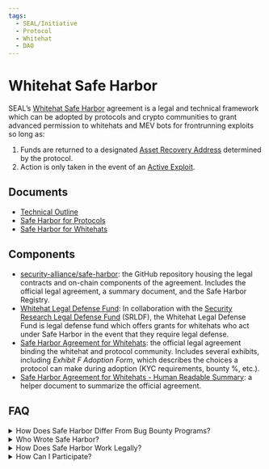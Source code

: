 ```yaml
---
tags:
  - SEAL/Initiative
  - Protocol
  - Whitehat
  - DAO
---
```


# Whitehat Safe Harbor



SEAL’s [Whitehat Safe Harbor](https://github.com/security-alliance/safe-harbor) agreement is a legal and technical framework which can be adopted by protocols and crypto communities to grant advanced permission to whitehats and MEV bots for frontrunning exploits so long as:

1. Funds are returned to a designated [Asset Recovery Address](./key-terms.md#asset-recovery-address) determined by the protocol.
2. Action is only taken in the event of an [Active Exploit](./key-terms.md#active-exploit).

## Documents

- [Technical Outline](https://github.com/security-alliance/safe-harbor)
- [Safe Harbor for Protocols](./protocol.md)
- [Safe Harbor for Whitehats](./whitehat.md)

## Components

- [security-alliance/safe-harbor](https://github.com/security-alliance/safe-harbor): the GitHub repository housing the legal contracts and on-chain components of the agreement. Includes the official legal agreement, a summary document, and the Safe Harbor Registry.
- [Whitehat Legal Defense Fund](https://www.notion.so/Introducing-the-First-Legal-Defense-Fund-to-Support-Crypto-Whitehats-e6792614a5b34c9f9f3f529caf975750?pvs=21): In collaboration with the [Security Research Legal Defense Fund](https://www.securityresearchlegaldefensefund.org/) (SRLDF), the Whitehat Legal Defense Fund is legal defense fund which offers grants for whitehats who act under Safe Harbor in the event that they require legal defense.
- [Safe Harbor Agreement for Whitehats](https://docs.google.com/document/d/1paLegm9iehuCub-If9LPndTAISvT8meSdG8OvAk2VLY): the official legal agreement binding the whitehat and protocol community. Includes several exhibits, including _Exhibit F Adoption Form_, which describes the choices a protocol can make during adoption (KYC requirements, bounty %, etc.).
- [Safe Harbor Agreement for Whitehats - Human Readable Summary](https://docs.google.com/document/d/1sTpU37r8JPEAsxG3Y-Rf0pWMOEumTc2_QijZbSpSRW0/edit?usp=sharing): a helper document to summarize the official agreement.

## FAQ

<details>
<summary>How Does Safe Harbor Differ From Bug Bounty Programs?</summary>

In bug bounty programs, whitehats identify and report security vulnerabilities that are not yet publicly known. This allows for a more controlled response, as the information is initially shared with a limited audience, reducing immediate risk.

With the Safe Harbor Initiative, whitehat intervention is permitted only after an exploit has been attempted by a separate malicious actor. This scenario requires a more immediate and urgent response. The Safe Harbor agreement pre-emptively grants whitehats the authorization to act in these circumstances, ensuring that they can address immediate threats without the delay of communicating with the protocol.

</details>

<details>
<summary>Who Wrote Safe Harbor?</summary>

The current proposal was written by lawyers and security researchers specialized in cybersecurity incident response, web3, and global disclosure laws.

The legal contract was written by web3 law firm Piper Alderman, white shoe firm Debevoise & Plimpton, and LexPunk Community legal. In addition, general support was received from the in-house legal counsel at many of the world’s largest crypto funds and projects.

</details>

<details>
<summary>How Does Safe Harbor Work Legally?</summary>

The contract is triggered only when a blackhat attacks a protocol or a systemic breach is discovered. At that point, a separate whitehat (unaffiliated with the attacker) can attempt to save the assets being stolen by using similar hacking methods.

The contract activates through the action of the whitehat, but is not binding unless both of the following happens:

1. The protocol community has given the whitehat authorization to attempt to hack the affected protocol in advance via adoption of Safe Harbor.
2. The whitehat demonstrates via their actions and delivery of assets to the return address  that they are competent.

The whitehat succeeds once they return any assets recovered to a safety address. In return, they receive a reward and protection against lawsuits from the other parties to the contract.

If the whitehat doesn’t succeed, they don’t receive a reward or legal protection because in this case, it’s impossible for the protocol community to distinguish between incompetence and malice.

</details>

<details>
<summary>How Can I Participate?</summary>

For protocols or DAOs to participate in Safe Harbor, they can adopt Safe Harbor and register all assets under scope. This involves adopting the Safe Harbor agreement, publicly announcing their adoption, and selecting adoption details such as bounty terms, assets under scope, and an asset recovery address. Once a protocol has adopted safe harbor, in the event of an active exploit, whitehats will be allowed to intervene and attempt to save protocol funds.

For whitehats to participate in Safe Harbor, they must have sufficient experience in blockchain security to perform the rescue competently. While there is no formal standard, they should have some background experience in software engineering, security, and/or blockchain auditing. They must also be free from OFAC sanctions and not involved in legal issues related to any other blockchain exploits.

For more details you can review [Safe Harbor for Protocols](./protocol.md) and [Safe Harbor for Whitehats](./whitehat.md).

</details>

<!--Keeping this here for easy copy/paste
<details>
<summary></summary>
</details>
-->